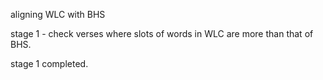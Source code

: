 aligning WLC with BHS

stage 1 - check verses where slots of words in WLC are more than that of BHS.

stage 1 completed.
